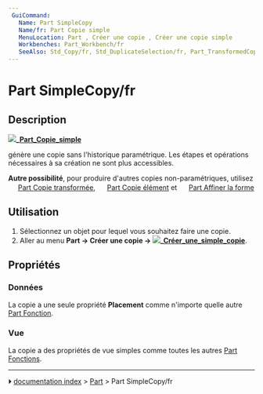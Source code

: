 ```yaml
---
 GuiCommand:
   Name: Part SimpleCopy‏‎
   Name/fr: Part Copie simple
   MenuLocation: Part , Créer une copie , Créer une copie simple
   Workbenches: Part_Workbench/fr
   SeeAlso: Std_Copy/fr, Std_DuplicateSelection/fr, Part_TransformedCopy/fr, Part_ElementCopy/fr, Part_RefineShape/fr
---
```


# Part SimpleCopy/fr

## Description


**![](images/)_[Part_Copie_simple](Part_SimpleCopy‎/fr.md)**

génère une copie sans l\'historique paramétrique. Les étapes et opérations nécessaires à sa création ne sont plus accessibles.

**Autre possibilité**, pour produire d\'autres copies non-paramétriques, utilisez <img alt="" src=images/Part_TransformedCopy.svg  style="width:16px;"> [Part Copie transformée](Part_TransformedCopy/fr.md), <img alt="" src=images/Part_ElementCopy.svg  style="width:16px;"> [Part Copie élément](Part_ElementCopy/fr.md) et <img alt="" src=images/Part_RefineShape.svg  style="width:16px;"> [Part Affiner la forme](Part_RefineShape/fr.md)



## Utilisation

1.  Sélectionnez un objet pour lequel vous souhaitez faire une copie.
2.  Aller au menu **Part → Créer une copie → ![](images/)_[Créer_une_simple_copie](Part_SimpleCopy/fr.md)**.



## Propriétés



### Données

La copie a une seule propriété **Placement** comme n\'importe quelle autre [Part Fonction](Part_Feature/fr.md).



### Vue

La copie a des propriétés de vue simples comme toutes les autres [Part Fonctions](Part_Feature/fr.md).



---
⏵ [documentation index](../README.md) > [Part](Part_Workbench.md) > Part SimpleCopy/fr
